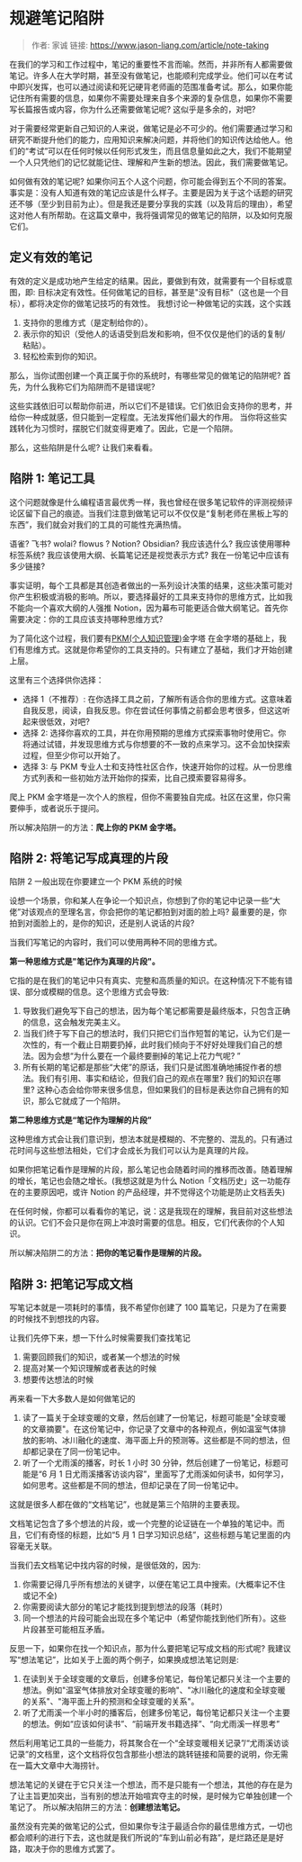 # 规避笔记陷阱

> 作者: 家诚 链接: https://www.jason-liang.com/article/note-taking

在我们的学习和工作过程中，笔记的重要性不言而喻。然而，并非所有人都需要做笔记。许多人在大学时期，甚至没有做笔记，也能顺利完成学业。他们可以在考试中即兴发挥，也可以通过阅读和死记硬背老师画的范围准备考试。那么，如果你能记住所有需要的信息，如果你不需要处理来自多个来源的复杂信息，如果你不需要写长篇报告或内容，你为什么还需要做笔记呢? 这似乎是多余的，对吧?

对于需要经常更新自己知识的人来说，做笔记是必不可少的。他们需要通过学习和研究不断提升他们的能力，应用知识来解决问题，并将他们的知识传达给他人。他们的“考试”可以在任何时候以任何形式发生，而且信息量如此之大，我们不能期望一个人只凭他们的记忆就能记住、理解和产生新的想法。因此，我们需要做笔记。

如何做有效的笔记呢? 如果你问五个人这个问题，你可能会得到五个不同的答案。事实是：没有人知道有效的笔记应该是什么样子。主要是因为关于这个话题的研究还不够（至少到目前为止）。但是我还是要分享我的实践（以及背后的理由），希望这对他人有所帮助。在这篇文章中，我将强调常见的做笔记的陷阱，以及如何克服它们。

## 定义有效的笔记

有效的定义是成功地产生给定的结果。因此，要做到有效，就需要有一个目标或意图，即: 目标决定有效性。任何做笔记的目标，甚至是"没有目标"（这也是一个目标），都将决定你的做笔记技巧的有效性。
我想讨论一种做笔记的实践，这个实践

1. 支持你的思维方式（是定制给你的）。
2. 表示你的知识（受他人的话语受到启发和影响，但不仅仅是他们的话的复制/粘贴）。
3. 轻松检索到你的知识。

那么，当你试图创建一个真正属于你的系统时，有哪些常见的做笔记的陷阱呢?
首先，为什么我称它们为陷阱而不是错误呢?

这些实践依旧可以帮助你前进，所以它们不是错误。它们依旧会支持你的思考，并给你一种成就感，但只能到一定程度。无法发挥他们最大的作用。
当你将这些实践转化为习惯时，摆脱它们就变得更难了。因此，它是一个陷阱。

那么，这些陷阱是什么呢? 让我们来看看。

## 陷阱 1: 笔记工具

这个问题就像是什么编程语言最优秀一样，我也曾经在很多笔记软件的评测视频评论区留下自己的痕迹。当我们注意到做笔记可以不仅仅是“复制老师在黑板上写的东西”，我们就会对我们的工具的可能性充满热情。

语雀? 飞书? wolai? flowus ? Notion? Obsidian? 我应该选什么? 我应该使用哪种标签系统? 我应该使用大纲、长篇笔记还是视觉表示方式? 我在一份笔记中应该有多少链接?

事实证明，每个工具都是其创造者做出的一系列设计决策的结果，这些决策可能对你产生积极或消极的影响。所以，要选择最好的工具来支持你的思维方式，比如我不能向一个喜欢大纲的人强推 Notion，因为幕布可能更适合做大纲笔记。首先你需要决定：你的工具应该支持哪种思维方式?

为了简化这个过程，我们要有[PKM(个人知识管理)](https://zh.wikipedia.org/wiki/%E4%B8%AA%E4%BA%BA%E7%9F%A5%E8%AF%86%E7%AE%A1%E7%90%86)金字塔
在金字塔的基础上，我们有思维方式。这就是你希望你的工具支持的。只有建立了基础，我们才开始创建上层。

这里有三个选择供你选择：

- 选择 1（不推荐）: 在你选择工具之前，了解所有适合你的思维方式。这意味着自我反思，阅读，自我反思。你在尝试任何事情之前都会思考很多，但这这听起来很低效，对吧?
- 选择 2: 选择你喜欢的工具，并在你用预期的思维方式探索事物时使用它。你将通过试错，并发现思维方式与你想要的不一致的点来学习。这不会加快探索过程，但至少你可以开始了。
- 选择 3: 与 PKM 专业人士和支持性社区合作，快速开始你的过程。从一份思维方式列表和一些初始方法开始你的探索，比自己摸索要容易得多。

爬上 PKM 金字塔是一次个人的旅程，但你不需要独自完成。社区在这里，你只需要伸手，或者说乐于提问。

所以解决陷阱一的方法：**爬上你的 PKM 金字塔。**

## 陷阱 2: 将笔记写成真理的片段

陷阱 2 一般出现在你要建立一个 PKM 系统的时候

设想一个场景，你和某人在争论一个知识点，你想到了你的笔记中记录一些“大佬”对该观点的至理名言，你会把你的笔记都拍到对面的脸上吗? 最重要的是，你拍到对面脸上的，是你的知识，还是别人说话的片段?

当我们写笔记的内容时，我们可以使用两种不同的思维方式。

**第一种思维方式是"笔记作为真理的片段"。**

它指的是在我们的笔记中只有真实、完整和高质量的知识。在这种情况下不能有错误、部分或模糊的信息。这个思维方式会导致:

1. 导致我们避免写下自己的想法，因为每个笔记都需要是最终版本，只包含正确的信息，这会触发完美主义。
2. 当我们终于写下自己的想法时，我们只把它们当作短暂的笔记，认为它们是一次性的，有一个截止日期要扔掉，此时我们倾向于不好好处理我们自己的想法。因为会想“为什么要在一个最终要删掉的笔记上花力气呢? ”
3. 所有长期的笔记都是那些“大佬”的原话，我们只是试图准确地捕捉作者的想法。我们有引用、事实和结论，但我们自己的观点在哪里? 我们的知识在哪里? 这种心态会给你带来很多信息，但如果我们的目标是表达你自己拥有的知识，那么它就成了一个陷阱。

**第二种思维方式是“笔记作为理解的片段”**

这种思维方式会让我们意识到，想法本就是模糊的、不完整的、混乱的。只有通过花时间与这些想法相处，它们才会成长为我们可以认为是真理的片段。

如果你把笔记看作是理解的片段，那么笔记也会随着时间的推移而改善。随着理解的增长，笔记也会随之增长。(我想这就是为什么 Notion「文档历史」这一功能存在的主要原因吧，或许 Notion 的产品经理，并不觉得这个功能是防止文档丢失)

在任何时候，你都可以看看你的笔记，说：这是我现在的理解，我目前对这些想法的认识。它们不会只是你在网上冲浪时需要的信息。相反，它们代表你的个人知识。

所以解决陷阱二的方法：**把你的笔记看作是理解的片段。**

## 陷阱 3: 把笔记写成文档

写笔记本就是一项耗时的事情，我不希望你创建了 100 篇笔记，只是为了在需要的时候找不到想找的内容。

让我们先停下来，想一下什么时候需要我们查找笔记

1. 需要回顾我们的知识，或者某一个想法的时候
2. 提高对某一个知识理解或者表达的时候
3. 想要传达想法的时候

再来看一下大多数人是如何做笔记的

1. 读了一篇关于全球变暖的文章，然后创建了一份笔记，标题可能是"全球变暖的文章摘要"。在这份笔记中，你记录了文章中的各种观点，例如温室气体排放的影响、冰川融化的速度、海平面上升的预测等。这些都是不同的想法，但却都记录在了同一份笔记中。
2. 听了一个尤雨溪的播客，时长 1 小时 30 分钟，然后创建了一份笔记，标题可能是“6 月 1 日尤雨溪播客访谈内容”，里面写了尤雨溪如何读书，如何学习，如何思考。这些都是不同的想法，但却记录在了同一份笔记中。

这就是很多人都在做的“文档笔记”，也就是第三个陷阱的主要表现。

文档笔记包含了多个想法的片段，或一个完整的论证链在一个单独的笔记中。而且，它们有奇怪的标题，比如“5 月 1 日学习知识总结”，这些标题与笔记里面的内容毫无关联。

当我们去文档笔记中找内容的时候，是很低效的，因为:

1. 你需要记得几乎所有想法的关键字，以便在笔记工具中搜索。(大概率记不住或记不全)
2. 你需要阅读大部分的笔记才能找到提到想法的段落（耗时）
3. 同一个想法的片段可能会出现在多个笔记中（希望你能找到他们所有）。这些片段甚至可能相互矛盾。

反思一下，如果你在找一个知识点，那为什么要把笔记写成文档的形式呢? 我建议写“想法笔记”，比如关于上面的两个例子，如果换成想法笔记则是:

1. 在读到关于全球变暖的文章后，创建多份笔记，每份笔记都只关注一个主要的想法。例如"温室气体排放对全球变暖的影响"、"冰川融化的速度和全球变暖的关系"、"海平面上升的预测和全球变暖的关系"。
2. 听了尤雨溪一个半小时的播客后，创建多份笔记，每份笔记都只关注一个主要的想法。例如“应该如何读书”、“前端开发书籍选择”、“向尤雨溪一样思考”

然后利用笔记工具的一些能力，将其聚合在一个“全球变暖相关记录”/“尤雨溪访谈记录”的文档里，这个文档将仅包含那些小想法的跳转链接和简要的说明，你无需在一篇大文章中大海捞针。

想法笔记的关键在于它只关注一个想法，而不是只能有一个想法，其他的存在是为了让主旨更加突出，当有别的想法开始喧宾夺主的时候，是时候为它单独创建一个笔记了。
所以解决陷阱三的方法：**创建想法笔记。**

虽然没有完美的做笔记的公式，但如果你专注于最适合你的最佳思维方式，一切也都会顺利的进行下去，这也就是我们所说的“车到山前必有路”，是烂路还是是好路，取决于你的思维方式罢了。
